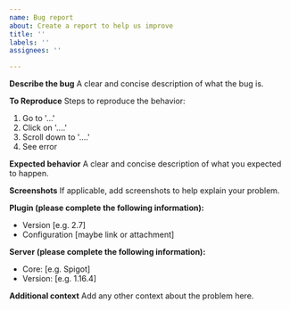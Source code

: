 ```yaml
---
name: Bug report
about: Create a report to help us improve
title: ''
labels: ''
assignees: ''

---
```


**Describe the bug**
A clear and concise description of what the bug is.

**To Reproduce**
Steps to reproduce the behavior:
1. Go to '...'
2. Click on '....'
3. Scroll down to '....'
4. See error

**Expected behavior**
A clear and concise description of what you expected to happen.

**Screenshots**
If applicable, add screenshots to help explain your problem.

**Plugin (please complete the following information):**
 - Version [e.g. 2.7]
 - Configuration [maybe link or attachment]

**Server (please complete the following information):**
 - Core: [e.g. Spigot]
 - Version: [e.g. 1.16.4]

**Additional context**
Add any other context about the problem here.
